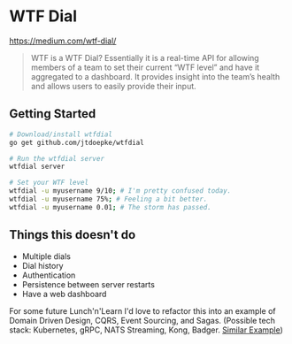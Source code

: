 # WTF Dial

https://medium.com/wtf-dial/

> WTF is a WTF Dial? Essentially it is a real-time API for allowing members of a team to set their current “WTF level” and have it aggregated to a dashboard. It provides insight into the team’s health and allows users to easily provide their input.

## Getting Started

```bash
# Download/install wtfdial
go get github.com/jtdoepke/wtfdial

# Run the wtfdial server
wtfdial server
```

```bash
# Set your WTF level
wtfdial -u myusername 9/10; # I'm pretty confused today.
wtfdial -u myusername 75%; # Feeling a bit better.
wtfdial -u myusername 0.01; # The storm has passed.
```

## Things this doesn't do

- Multiple dials
- Dial history
- Authentication
- Persistence between server restarts
- Have a web dashboard

For some future Lunch'n'Learn I'd love to refactor
this into an example of Domain Driven Design, CQRS, Event Sourcing, and Sagas. (Possible tech stack: Kubernetes, gRPC, NATS Streaming, Kong, Badger. [Similar Example](https://github.com/shijuvar/go-distributed-sys))
